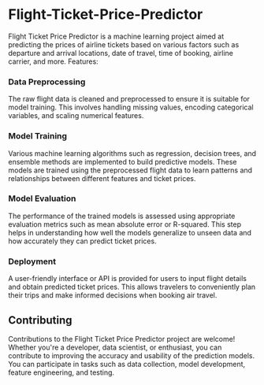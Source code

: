 # Flight-Ticket-Price-Predictor
Flight Ticket Price Predictor is a machine learning project aimed at predicting the prices of airline tickets based on various factors such as departure and arrival locations, date of travel, time of booking, airline carrier, and more. 
Features:

### Data Preprocessing
The raw flight data is cleaned and preprocessed to ensure it is suitable for model training. This involves handling missing values, encoding categorical variables, and scaling numerical features.

### Model Training
Various machine learning algorithms such as regression, decision trees, and ensemble methods are implemented to build predictive models. These models are trained using the preprocessed flight data to learn patterns and relationships between different features and ticket prices.

### Model Evaluation
The performance of the trained models is assessed using appropriate evaluation metrics such as mean absolute error or R-squared. This step helps in understanding how well the models generalize to unseen data and how accurately they can predict ticket prices.

### Deployment
A user-friendly interface or API is provided for users to input flight details and obtain predicted ticket prices. This allows travelers to conveniently plan their trips and make informed decisions when booking air travel.

## Contributing
Contributions to the Flight Ticket Price Predictor project are welcome! Whether you're a developer, data scientist, or enthusiast, you can contribute to improving the accuracy and usability of the prediction models. You can participate in tasks such as data collection, model development, feature engineering, and testing.
